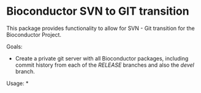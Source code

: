 # Bioconductor SVN to GIT transition

This package provides functionality to allow for SVN - Git transition for
the Bioconductor Project.

Goals:
* Create a private git server with all Bioconductor packages, including commit
  history from each of the _RELEASE_ branches and also the _devel_ branch.

Usage:
*
